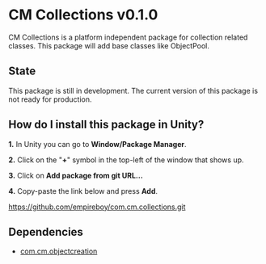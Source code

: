 # CM Collections v0.1.0

CM Collections is a platform independent package for collection related classes. This package will add base classes like ObjectPool.

## State

This package is still in development. The current version of this package is not ready for production.

## How do I install this package in Unity?

**1.** In Unity you can go to **Window/Package Manager**.

**2.** Click on the "**+**" symbol in the top-left of the window that shows up.

**3.** Click on **Add package from git URL...**

**4.** Copy-paste the link below and press **Add**.

https://github.com/empireboy/com.cm.collections.git

## Dependencies

* [com.cm.objectcreation](https://github.com/empireboy/com.cm.objectcreation.git)
